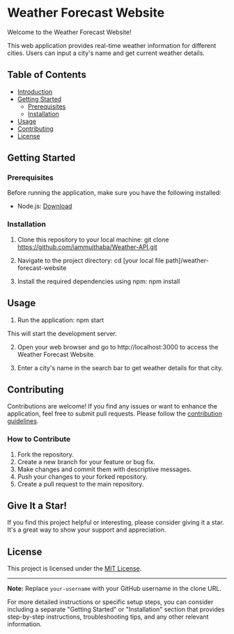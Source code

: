# Weather Forecast Website

Welcome to the Weather Forecast Website! 

This web application provides real-time weather information for different cities. 
Users can input a city's name and get current weather details.

## Table of Contents
- [Introduction](#weather-forecast-website)
- [Getting Started](#getting-started)
  - [Prerequisites](#prerequisites)
  - [Installation](#installation)
- [Usage](#usage)
- [Contributing](#contributing)
- [License](#license)

## Getting Started

### Prerequisites
Before running the application, make sure you have the following installed:

- Node.js: [Download](https://nodejs.org/)

### Installation
1. Clone this repository to your local machine:
git clone https://github.com/iammujthaba/Weather-API.git

2. Navigate to the project directory:
cd [your local file path]/weather-forecast-website

3. Install the required dependencies using npm:
npm install


## Usage
1. Run the application:
npm start

This will start the development server.

2. Open your web browser and go to http://localhost:3000 to access the Weather Forecast Website.

3. Enter a city's name in the search bar to get weather details for that city.

## Contributing
Contributions are welcome! 
If you find any issues or want to enhance the application, feel free to submit pull requests. 
Please follow the [contribution guidelines](CONTRIBUTING.md).

### How to Contribute
1. Fork the repository.
2. Create a new branch for your feature or bug fix.
3. Make changes and commit them with descriptive messages.
4. Push your changes to your forked repository.
5. Create a pull request to the main repository.

## Give It a Star!
If you find this project helpful or interesting, please consider giving it a star. It's a great way to show your support and appreciation.

## License
This project is licensed under the [MIT License](LICENSE).

---

**Note:** Replace `your-username` with your GitHub username in the clone URL.

For more detailed instructions or specific setup steps, you can consider including a separate "Getting Started" or "Installation" section that provides step-by-step instructions, troubleshooting tips, and any other relevant information.
